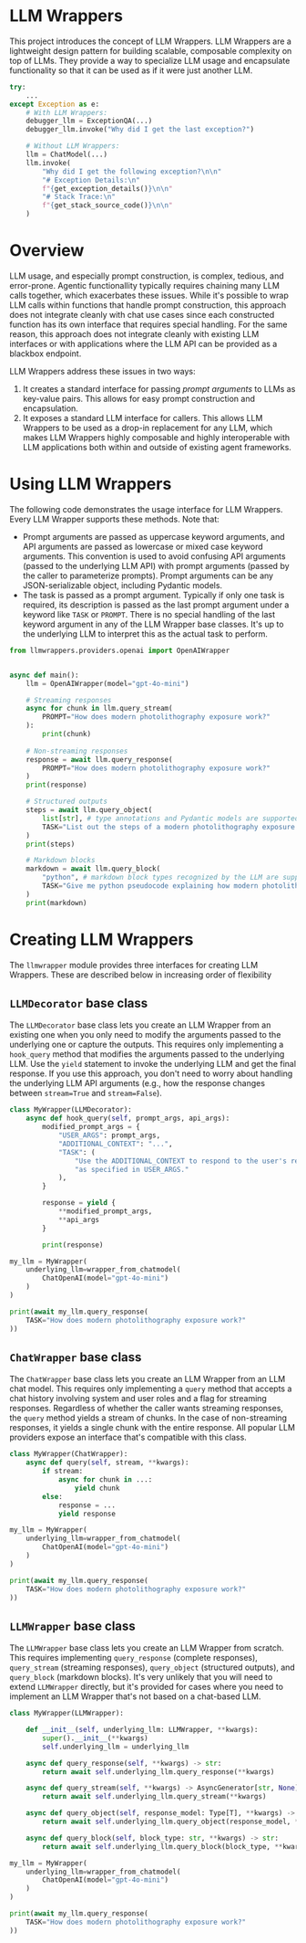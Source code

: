 # LLM Wrappers
This project introduces the concept of LLM Wrappers. LLM Wrappers are a lightweight design pattern for building scalable, composable complexity on top of LLMs. They provide a way to specialize LLM usage and encapsulate functionality so that it can be used as if it were just another LLM.

```python
try:
    ...
except Exception as e:
    # With LLM Wrappers:
    debugger_llm = ExceptionQA(...)
    debugger_llm.invoke("Why did I get the last exception?")

    # Without LLM Wrappers:
    llm = ChatModel(...)
    llm.invoke(
        "Why did I get the following exception?\n\n"
        "# Exception Details:\n"
        f"{get_exception_details()}\n\n"
        "# Stack Trace:\n"
        f"{get_stack_source_code()}\n\n"
    )
```

# Overview
LLM usage, and especially prompt construction, is complex, tedious, and error-prone. Agentic functionallity typically requires chaining many LLM calls together, which exacerbates these issues. While it's possible to wrap LLM calls within functions that handle prompt construction, this approach does not integrate cleanly with chat use cases since each constructed function has its own interface that requires special handling. For the same reason, this approach does not integrate cleanly with existing LLM interfaces or with applications where the LLM API can be provided as a blackbox endpoint.

LLM Wrappers address these issues in two ways:
1. It creates a standard interface for passing *prompt arguments* to LLMs as key-value pairs. This allows for easy prompt construction and encapsulation.
2. It exposes a standard LLM interface for callers. This allows LLM Wrappers to be used as a drop-in replacement for any LLM, which makes LLM Wrappers highly composable and highly interoperable with LLM applications both within and outside of existing agent frameworks.


# Using LLM Wrappers
The following code demonstrates the usage interface for LLM Wrappers. Every LLM Wrapper supports these methods. Note that:
- Prompt arguments are passed as uppercase keyword arguments, and API arguments are passed as lowercase or mixed case keyword arguments. This convention is used to avoid confusing API arguments (passed to the underlying LLM API) with prompt arguments (passed by the caller to parameterize prompts). Prompt arguments can be any JSON-serializable object, including Pydantic models.
- The task is passed as a prompt argument. Typically if only one task is required, its description is passed as the last prompt argument under a keyword like `TASK` or `PROMPT`. There is no special handling of the last keyword argument in any of the LLM Wrapper base classes. It's up to the underlying LLM to interpret this as the actual task to perform.

```python
from llmwrappers.providers.openai import OpenAIWrapper


async def main():
    llm = OpenAIWrapper(model="gpt-4o-mini")

    # Streaming responses
    async for chunk in llm.query_stream(
        PROMPT="How does modern photolithography exposure work?"
    ):
        print(chunk)
    
    # Non-streaming responses
    response = await llm.query_response(
        PROMPT="How does modern photolithography exposure work?"
    )
    print(response)

    # Structured outputs
    steps = await llm.query_object(
        list[str], # type annotations and Pydantic models are supported
        TASK="List out the steps of a modern photolithography exposure process."
    )
    print(steps)

    # Markdown blocks
    markdown = await llm.query_block(
        "python", # markdown block types recognized by the LLM are supported
        TASK="Give me python pseudocode explaining how modern photolithography exposure works."
    )
    print(markdown)

```


# Creating LLM Wrappers
The `llmwrapper` module provides three interfaces for creating LLM Wrappers. These are described below in increasing order of flexibility


## `LLMDecorator` base class

The `LLMDecorator` base class lets you create an LLM Wrapper from an existing one when you only need to modify the arguments passed to the underlying one or capture the outputs. This requires only implementing a `hook_query` method that modifies the arguments passed to the underlying LLM. Use the `yield` statement to invoke the underlying LLM and get the final response. If you use this approach, you don't need to worry about handling the underlying LLM API arguments (e.g., how the response changes between `stream=True` and `stream=False`).

```python
class MyWrapper(LLMDecorator):
    async def hook_query(self, prompt_args, api_args):
        modified_prompt_args = {
            "USER_ARGS": prompt_args,
            "ADDITIONAL_CONTEXT": "...",
            "TASK": (
                "Use the ADDITIONAL_CONTEXT to respond to the user's request "
                "as specified in USER_ARGS."
            ),
        }

        response = yield {
            **modified_prompt_args,
            **api_args
        }

        print(response)

my_llm = MyWrapper(
    underlying_llm=wrapper_from_chatmodel(
        ChatOpenAI(model="gpt-4o-mini")
    )
)

print(await my_llm.query_response(
    TASK="How does modern photolithography exposure work?"
))
```

## `ChatWrapper` base class
The `ChatWrapper` base class lets you create an LLM Wrapper from an LLM chat model. This requires only implementing a `query` method that accepts a chat history involving system and user roles and a flag for streaming responses. Regardless of whether the caller wants streaming responses, the `query` method yields a stream of chunks. In the case of non-streaming responses, it yields a single chunk with the entire response. All popular LLM providers expose an interface that's compatible with this class.

```python
class MyWrapper(ChatWrapper):
    async def query(self, stream, **kwargs):
        if stream:
            async for chunk in ...:
                yield chunk
        else:
            response = ...
            yield response

my_llm = MyWrapper(
    underlying_llm=wrapper_from_chatmodel(
        ChatOpenAI(model="gpt-4o-mini")
    )
)

print(await my_llm.query_response(
    TASK="How does modern photolithography exposure work?"
))
```

## `LLMWrapper` base class
The `LLMWrapper` base class lets you create an LLM Wrapper from scratch. This requires implementing `query_response` (complete responses), `query_stream` (streaming responses), `query_object` (structured outputs), and `query_block` (markdown blocks). It's very unlikely that you will need to extend `LLMWrapper` directly, but it's provided for cases where you need to implement an LLM Wrapper that's not based on a chat-based LLM.

```python
class MyWrapper(LLMWrapper):

    def __init__(self, underlying_llm: LLMWrapper, **kwargs):
        super().__init__(**kwargs)
        self.underlying_llm = underlying_llm

    async def query_response(self, **kwargs) -> str:
        return await self.underlying_llm.query_response(**kwargs)

    async def query_stream(self, **kwargs) -> AsyncGenerator[str, None]:
        return await self.underlying_llm.query_stream(**kwargs)

    async def query_object(self, response_model: Type[T], **kwargs) -> T:
        return await self.underlying_llm.query_object(response_model, **kwargs)

    async def query_block(self, block_type: str, **kwargs) -> str:
        return await self.underlying_llm.query_block(block_type, **kwargs)

my_llm = MyWrapper(
    underlying_llm=wrapper_from_chatmodel(
        ChatOpenAI(model="gpt-4o-mini")
    )
)

print(await my_llm.query_response(
    TASK="How does modern photolithography exposure work?"
))
```
